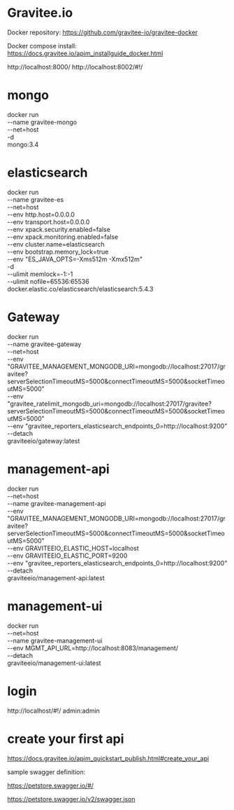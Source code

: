 Gravitee.io
===============



Docker repository: https://github.com/gravitee-io/gravitee-docker

Docker compose install: https://docs.gravitee.io/apim_installguide_docker.html

http://localhost:8000/
http://localhost:8002/#!/


# mongo
docker run \
--name gravitee-mongo \
--net=host \
-d \
mongo:3.4

# elasticsearch

docker run \
--name gravitee-es \
--net=host \
--env http.host=0.0.0.0 \
--env transport.host=0.0.0.0 \
--env xpack.security.enabled=false \
--env xpack.monitoring.enabled=false \
--env cluster.name=elasticsearch \
--env bootstrap.memory_lock=true \
--env "ES_JAVA_OPTS=-Xms512m -Xmx512m" \
-d \
--ulimit memlock=-1:-1 \
--ulimit nofile=65536:65536 \
docker.elastic.co/elasticsearch/elasticsearch:5.4.3


# Gateway

docker run  \
--name gravitee-gateway \
--net=host \
--env "GRAVITEE_MANAGEMENT_MONGODB_URI=mongodb://localhost:27017/gravitee?serverSelectionTimeoutMS=5000&connectTimeoutMS=5000&socketTimeoutMS=5000" \
--env "gravitee_ratelimit_mongodb_uri=mongodb://localhost:27017/gravitee?serverSelectionTimeoutMS=5000&connectTimeoutMS=5000&socketTimeoutMS=5000" \
--env "gravitee_reporters_elasticsearch_endpoints_0=http://localhost:9200" \
--detach  \
graviteeio/gateway:latest

# management-api

docker run \
--net=host \
--name gravitee-management-api \
--env "GRAVITEE_MANAGEMENT_MONGODB_URI=mongodb://localhost:27017/gravitee?serverSelectionTimeoutMS=5000&connectTimeoutMS=5000&socketTimeoutMS=5000" \
--env GRAVITEEIO_ELASTIC_HOST=localhost \
--env GRAVITEEIO_ELASTIC_PORT=9200 \
--env "gravitee_reporters_elasticsearch_endpoints_0=http://localhost:9200" \
--detach  \
graviteeio/management-api:latest

# management-ui

docker run \
--net=host \
--name gravitee-management-ui \
--env MGMT_API_URL=http://localhost:8083/management/ \
--detach  \
graviteeio/management-ui:latest

# login

http://localhost/#!/
  admin:admin

# create your first api

https://docs.gravitee.io/apim_quickstart_publish.html#create_your_api


sample swagger definition:

https://petstore.swagger.io/#/

https://petstore.swagger.io/v2/swagger.json
